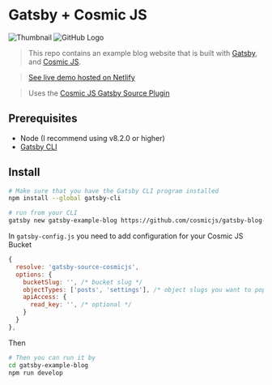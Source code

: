 # Gatsby + Cosmic JS


![Thumbnail](static/thumbnail.png)
![GitHub Logo](https://github.com/klausries/schleissheim/raw/master/static/thumbnail.png)

> This repo contains an example blog website that is built with [Gatsby](https://www.gatsbyjs.org/), and [Cosmic JS](https://www.cosmicjs.com).

> [See live demo hosted on Netlify](https://gatsby-blog-cosmicjs.netlify.com/)

> Uses the [Cosmic JS Gatsby Source Plugin](https://www.npmjs.com/package/gatsby-source-cosmicjs)

## Prerequisites

- Node (I recommend using v8.2.0 or higher)
- [Gatsby CLI](https://www.gatsbyjs.org/docs/)

## Install

``` bash
# Make sure that you have the Gatsby CLI program installed
npm install --global gatsby-cli

# run from your CLI
gatsby new gatsby-example-blog https://github.com/cosmicjs/gatsby-blog-cosmicjs
```
In `gatsby-config.js` you need to add configuration for your Cosmic JS Bucket

``` javascript
{
  resolve: 'gatsby-source-cosmicjs',
  options: {
    bucketSlug: '', /* bucket slug */
    objectTypes: ['posts', 'settings'], /* object slugs you want to populate */
    apiAccess: {
      read_key: '', /* optional */
    }
  }
},
```

Then

``` bash
# Then you can run it by
cd gatsby-example-blog
npm run develop
```
